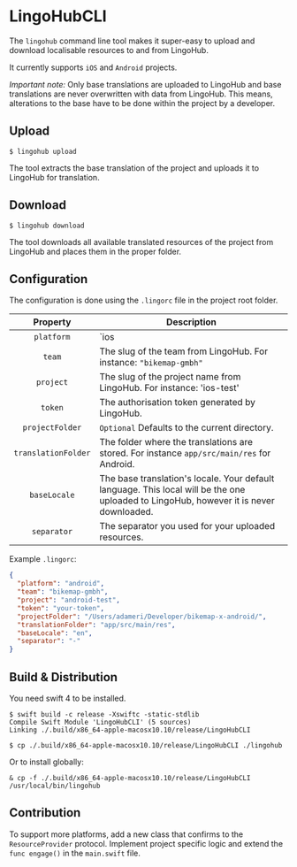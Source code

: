# LingoHubCLI

The `lingohub` command line tool makes it super-easy to upload and download
localisable resources to and from LingoHub. 

It currently supports `iOS` and `Android` projects. 

*Important note:* Only base translations are uploaded to LingoHub and base
translations are never overwritten with data from LingoHub. This means, 
alterations to the base have to be done within the project by a developer.

## Upload

```
$ lingohub upload
```

The tool extracts the base translation of the project and uploads it to 
LingoHub for translation.

## Download

```
$ lingohub download
```

The tool downloads all available translated resources of the project from 
LingoHub and places them in the proper folder.

## Configuration

The configuration is done using the `.lingorc` file in the project root folder.

| Property | Description |
|:-------------------:|----------------------------------------------------------------------------------------------------------------------------------------|
| `platform` | `ios | android` Specifies the platform of the project. File locations and naming conventions depend on this. |
| `team` | The slug of the team from LingoHub. For instance: `"bikemap-gmbh"` |
| `project` | The slug of the project name from LingoHub. For instance: 'ios-test' |
| `token` | The authorisation token generated by LingoHub. |
| `projectFolder` | `Optional` Defaults to the current directory. |
| `translationFolder` | The folder where the translations are stored. For instance `app/src/main/res` for Android. |
| `baseLocale` | The base translation's locale. Your default language. This local will be the one uploaded to LingoHub, however it is never downloaded. |
| `separator` | The separator you used for your uploaded resources. |

Example `.lingorc`: 

```json
{
  "platform": "android",
  "team": "bikemap-gmbh",
  "project": "android-test",
  "token": "your-token",
  "projectFolder": "/Users/adameri/Developer/bikemap-x-android/",
  "translationFolder": "app/src/main/res",
  "baseLocale": "en",
  "separator": "-"
}
```

## Build & Distribution

You need swift 4 to be installed.

```
$ swift build -c release -Xswiftc -static-stdlib
Compile Swift Module 'LingoHubCLI' (5 sources)
Linking ./.build/x86_64-apple-macosx10.10/release/LingoHubCLI

$ cp ./.build/x86_64-apple-macosx10.10/release/LingoHubCLI ./lingohub
```

Or to install globally:

```
& cp -f ./.build/x86_64-apple-macosx10.10/release/LingoHubCLI  /usr/local/bin/lingohub
```

## Contribution

To support more platforms, add a new class that confirms to the
`ResourceProvider` protocol. Implement project specific logic and extend
the `func engage()` in the `main.swift` file.